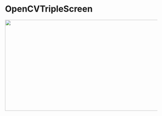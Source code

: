 # OpenCVTripleScreen
<img  src = "https://github.com/engineerbekir/OpenCVTripleScreen/blob/master/gifvideo.gif" width = "600" height = "300" />
